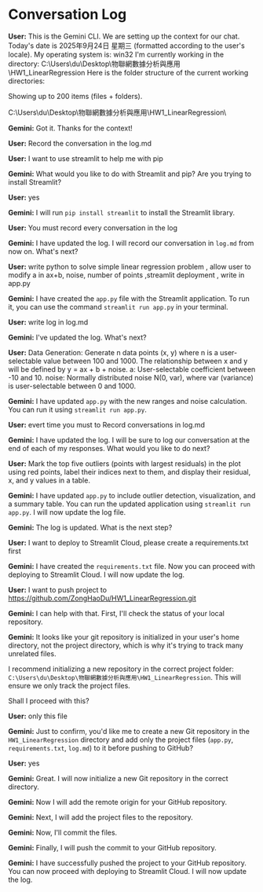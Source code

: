 # Conversation Log

**User:** This is the Gemini CLI. We are setting up the context for our chat.
Today's date is 2025年9月24日 星期三 (formatted according to the user's locale).
My operating system is: win32
I'm currently working in the directory: C:\Users\du\Desktop\物聯網數據分析與應用\HW1_LinearRegression
Here is the folder structure of the current working directories:

Showing up to 200 items (files + folders).

C:\Users\du\Desktop\物聯網數據分析與應用\HW1_LinearRegression\

**Gemini:** Got it. Thanks for the context!

**User:** Record the conversation in the log.md

**User:** I want to use streamlit to help me with pip

**Gemini:** What would you like to do with Streamlit and pip? Are you trying to install Streamlit?

**User:** yes

**Gemini:** I will run `pip install streamlit` to install the Streamlit library.

**User:** You must record every conversation in the log

**Gemini:** I have updated the log. I will record our conversation in `log.md` from now on. What's next?

**User:** write python to solve simple linear regression problem , allow user to modify a in ax+b, noise, number of points ,streamlit deployment , write in app.py

**Gemini:** I have created the `app.py` file with the Streamlit application. To run it, you can use the command `streamlit run app.py` in your terminal.

**User:** write log in log.md

**Gemini:** I've updated the log. What's next?

**User:** Data Generation: Generate n data points (x, y) where n is a user-selectable value between 100 and 1000. The relationship between x and y will be defined by y = ax + b + noise. a: User-selectable coefficient between -10 and 10. noise: Normally distributed noise N(0, var), where var (variance) is user-selectable between 0 and 1000.

**Gemini:** I have updated `app.py` with the new ranges and noise calculation. You can run it using `streamlit run app.py`.

**User:** evert time you must to Record conversations in log.md

**Gemini:** I have updated the log. I will be sure to log our conversation at the end of each of my responses. What would you like to do next?

**User:** Mark the top five outliers (points with largest residuals) in the plot using red points, label their indices next to them, and display their residual, x, and y values in a table.

**Gemini:** I have updated `app.py` to include outlier detection, visualization, and a summary table. You can run the updated application using `streamlit run app.py`. I will now update the log file.

**Gemini:** The log is updated. What is the next step?

**User:** I want to deploy to Streamlit Cloud, please create a requirements.txt first

**Gemini:** I have created the `requirements.txt` file. Now you can proceed with deploying to Streamlit Cloud. I will now update the log.

**User:** I want to push project to https://github.com/ZongHaoDu/HW1_LinearRegression.git

**Gemini:** I can help with that. First, I'll check the status of your local repository.

**Gemini:** It looks like your git repository is initialized in your user's home directory, not the project directory, which is why it's trying to track many unrelated files.

I recommend initializing a new repository in the correct project folder: `C:\Users\du\Desktop\物聯網數據分析與應用\HW1_LinearRegression`. This will ensure we only track the project files.

Shall I proceed with this?

**User:** only this file

**Gemini:** Just to confirm, you'd like me to create a new Git repository in the `HW1_LinearRegression` directory and add only the project files (`app.py`, `requirements.txt`, `log.md`) to it before pushing to GitHub?

**User:** yes

**Gemini:** Great. I will now initialize a new Git repository in the correct directory.

**Gemini:** Now I will add the remote origin for your GitHub repository.

**Gemini:** Next, I will add the project files to the repository.

**Gemini:** Now, I'll commit the files.

**Gemini:** Finally, I will push the commit to your GitHub repository.

**Gemini:** I have successfully pushed the project to your GitHub repository. You can now proceed with deploying to Streamlit Cloud. I will now update the log.
